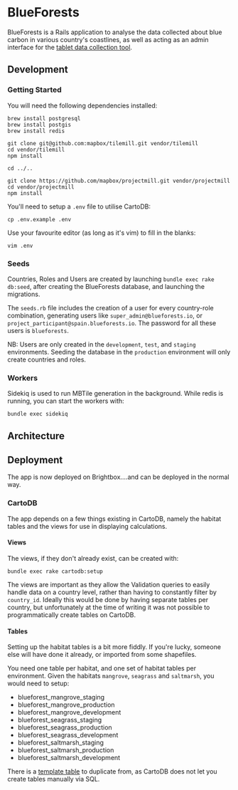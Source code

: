 # BlueForests

BlueForests is a Rails application to analyse the data collected about
blue carbon in various country's coastlines, as well as acting as an
admin interface for the [tablet data collection
tool](https://github.com/unepwcmc/BlueCarbonMobileNext).

## Development

### Getting Started

You will need the following dependencies installed:

```
brew install postgresql
brew install postgis
brew install redis

git clone git@github.com:mapbox/tilemill.git vendor/tilemill
cd vendor/tilemill
npm install

cd ../..

git clone https://github.com/mapbox/projectmill.git vendor/projectmill
cd vendor/projectmill
npm install
```

You'll need to setup a `.env` file to utilise CartoDB:

```
cp .env.example .env
```

Use your favourite editor (as long as it's vim) to fill in the blanks:

```
vim .env
```

### Seeds

Countries, Roles and Users are created by launching `bundle exec rake db:seed`, after creating the BlueForests database, and launching the migrations.

The `seeds.rb` file includes the creation of a user for every country-role combination, generating users like `super_admin@blueforests.io`, or `project_participant@spain.blueforests.io`. The password for all these users is `blueforests`.

NB: Users are only created in the `development`, `test`, and `staging` environments. Seeding the database in the `production` environment will only create countries and roles.

### Workers

Sidekiq is used to run MBTile generation in the background. While redis
is running, you can start the workers with:

```
bundle exec sidekiq
```

## Architecture

## Deployment

The app is now deployed on Brightbox....and can be deployed in the normal way.

### CartoDB

The app depends on a few things existing in CartoDB, namely the habitat
tables and the views for use in displaying calculations.

#### Views

The views, if they don't already exist, can be created with:

```
bundle exec rake cartodb:setup
```

The views are important as they allow the Validation queries to easily
handle data on a country level, rather than having to constantly filter
by `country_id`. Ideally this would be done by having separate tables
per country, but unfortunately at the time of writing it was not
possible to programmatically create tables on CartoDB.

#### Tables

Setting up the habitat tables is a bit more fiddly. If you're lucky,
someone else will have done it already, or imported from some
shapefiles.

You need one table per habitat, and one set of habitat tables per
environment. Given the habitats `mangrove`, `seagrass` and `saltmarsh`,
you would need to setup:

* blueforest_mangrove_staging
* blueforest_mangrove_production
* blueforest_mangrove_development
* blueforest_seagrass_staging
* blueforest_seagrass_production
* blueforest_seagrass_development
* blueforest_saltmarsh_staging
* blueforest_saltmarsh_production
* blueforest_saltmarsh_development

There is a [template
table](https://carbon-tool.cartodb.com/tables/blueforest_template/) to
duplicate from, as CartoDB does not let you create tables manually via
SQL.
